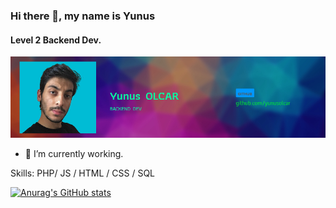 ### Hi there 👋, my name is Yunus
#### Level 2 Backend Dev.
![Level 2 Backend Dev.](https://github.com/yunusolcar/php-camp/blob/master/Html/v1-banner-970x250.1657999755-62d3118b6bfcc.jpg)

- 🔭 I’m currently working.

Skills: PHP/ JS / HTML / CSS / SQL



[![Anurag's GitHub stats](https://github-readme-stats.vercel.app/api?username=yunusolcar)](https://github.com/anuraghazra/github-readme-stats)




